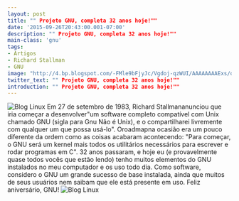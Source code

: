 ```yaml
---
layout: post
title: "" Projeto GNU, completa 32 anos hoje!""
date: '2015-09-26T20:43:00.001-07:00'
description: "" Projeto GNU, completa 32 anos hoje!""
main-class: 'gnu'
tags:
- Artigos
- Richard Stallman
- GNU
image: "http://4.bp.blogspot.com/-FMle9bFjyJc/Vgdoj-qzWUI/AAAAAAAAExs/oOx8abdmOMY/s72-c/GNU-BIRTHDAY2.png"
twitter_text: "" Projeto GNU, completa 32 anos hoje!""
introduction: "" Projeto GNU, completa 32 anos hoje!""
---
```

![Blog Linux](http://4.bp.blogspot.com/-FMle9bFjyJc/Vgdoj-qzWUI/AAAAAAAAExs/oOx8abdmOMY/s1600/GNU-BIRTHDAY2.png "Blog Linux")
Em 27 de setembro de 1983, Richard Stallmananunciou que iria começar a desenvolver"um  software completo compatível com Unix chamado GNU (sigla para Gnu Não é  Unix), e o compartilharei livremente com qualquer um que possa usá-lo".
Oroadmapna  ocasião era um pouco diferente da ordem como as coisas acabaram  acontecendo: "Para começar, o GNU será um kernel mais todos os  utilitários necessários para escrever e rodar programas em C".
32  anos passaram, e hoje eu (e provavelmente quase todos vocês que estão  lendo) tenho muitos elementos do GNU instalados no meu computador e os  uso todo dia. Como software, considero o GNU um grande sucesso de base  instalada, ainda que muitos de seus usuários nem saibam que ele está  presente em uso.
Feliz aniversário, GNU!
![Blog Linux](http://4.bp.blogspot.com/-4M_1YRgzfgI/VgdlcYcJLtI/AAAAAAAAExg/UkJc10yrZL8/s320/richard%2Be%2Bgnu.png "Blog Linux")
